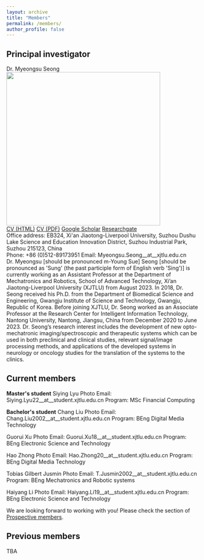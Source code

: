 ```yaml
---
layout: archive
title: "Members"
permalink: /members/
author_profile: false
---
```


Principal investigator
------
Dr. Myeongsu Seong    
<img src="https://myeongsuseong.github.io/images/myeongsu_seong.png" width="400" height="400">  
[CV (HTML)](https://myeongsuseong.github.io/cv) [CV (PDF)](https://myeongsuseong.github.io/files/MyeongsuSeong_CV.pdf) [Google Scholar](https://scholar.google.com/citations?user=UE6g5hoAAAAJ&hl=en) [Researchgate](https://www.researchgate.net/profile/Myeongsu-Seong)  
Office address: EB324, Xi'an Jiaotong-Liverpool University, Suzhou Dushu Lake Science and Education Innovation District, Suzhou Industrial Park, Suzhou 215123, China     
Phone: +86 (0)512-89173951
Email: Myeongsu.Seong__at__xjtlu.edu.cn          
Dr. Myeongsu [should be pronounced m-Young Sue] Seong [should be pronounced as 'Sung' (the past participle form of English verb 'Sing')] is currently working as an Assistant Professor at the Department of Mechatronics and Robotics, School of Advanced Technology, Xi’an Jiaotong-Liverpool University (XJTLU) from August 2023. In 2018, Dr. Seong received his Ph.D. from the Department of Biomedical Science and Engineering, Gwangju Institute of Science and Technology, Gwangju, Republic of Korea. Before joining XJTLU, Dr. Seong worked as an Associate Professor at the Research Center for Intelligent Information Technology, Nantong University, Nantong, Jiangsu, China from December 2020 to June 2023. Dr. Seong’s research interest includes the development of new opto-mechatronic imaging/spectroscopic and therapeutic systems which can be used in both preclinical and clinical studies, relevant signal/image processing methods, and applications of the developed systems in neurology or oncology studies for the translation of the systems to the clinics.

Current members
------
**Master's student**
Siying Lyu
Photo
Email: Siying.Lyu22__at__student.xjtlu.edu.cn
Program: MSc Financial Computing

**Bachelor's student**
Chang Liu
Photo
Email: Chang.Liu2002__at__student.xjtlu.edu.cn
Program: BEng Digital Media Technology

Guorui Xu
Photo
Email: Guorui.Xu18__at__student.xjtlu.edu.cn
Program: BEng Electronic Science and Technology

Hao Zhong
Photo
Email: Hao.Zhong20__at__student.xjtlu.edu.cn
Program: BEng Digital Media Technology

Tobias Gilbert Jusmin
Photo
Email: T.Jusmin2002__at__student.xjtlu.edu.cn
Program: BEng Mechatronics and Robotic systems

Haiyang Li
Photo
Email: Haiyang.Li19__at__student.xjtlu.edu.cn
Program: BEng Electronic Science and Technology

We are looking forward to working with you! Please check the section of [Prospective members](https://myeongsuseong.github.io/prospective_members/).


Previous members
------
TBA
